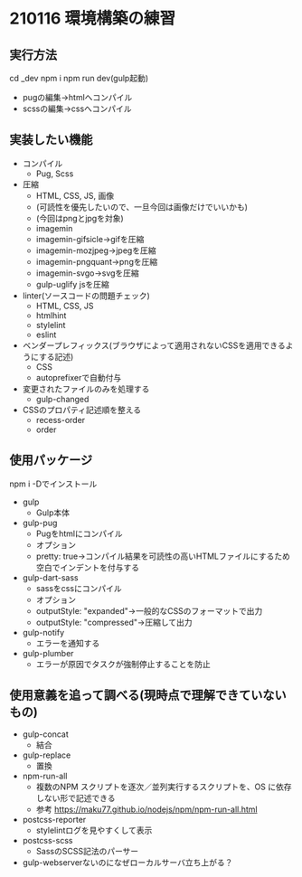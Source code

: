 # 210116 環境構築の練習

## 実行方法
cd _dev
npm i
npm run dev(gulp起動)
- pugの編集→htmlへコンパイル
- scssの編集→cssへコンパイル


## 実装したい機能
- コンパイル
  - Pug, Scss
- 圧縮
  - HTML, CSS, JS, 画像
  - (可読性を優先したいので、一旦今回は画像だけでいいかも)
  - (今回はpngとjpgを対象)
  - imagemin
  - imagemin-gifsicle→gifを圧縮
  - imagemin-mozjpeg→jpegを圧縮
  - imagemin-pngquant→pngを圧縮
  - imagemin-svgo→svgを圧縮
  - gulp-uglify jsを圧縮
- linter(ソースコードの問題チェック)
  - HTML, CSS, JS
  - htmlhint
  - stylelint
  - eslint
- ベンダープレフィックス(ブラウザによって適用されないCSSを適用できるようにする記述)
  - CSS
  - autoprefixerで自動付与
- 変更されたファイルのみを処理する
  - gulp-changed
- CSSのプロパティ記述順を整える
  - recess-order
  - order

## 使用パッケージ
npm i -Dでインストール
- gulp
  - Gulp本体
- gulp-pug
  - Pugをhtmlにコンパイル
  - オプション
  - pretty: true→コンパイル結果を可読性の高いHTMLファイルにするため空白でインデントを付与する
- gulp-dart-sass
  - sassをcssにコンパイル
  - オプション
  - outputStyle: "expanded"→一般的なCSSのフォーマットで出力
  - outputStyle: "compressed"→圧縮して出力
- gulp-notify
  - エラーを通知する
- gulp-plumber
  - エラーが原因でタスクが強制停止することを防止

## 使用意義を追って調べる(現時点で理解できていないもの)
- gulp-concat
  - 結合
- gulp-replace
  - 置換
- npm-run-all
  - 複数のNPM スクリプトを逐次／並列実行するスクリプトを、OS に依存しない形で記述できる
  - 参考
  https://maku77.github.io/nodejs/npm/npm-run-all.html
- postcss-reporter
  - stylelintログを見やすくして表示
- postcss-scss
  - SassのSCSS記法のパーサー
- gulp-webserverないのになぜローカルサーバ立ち上がる？